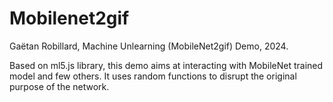# Mobilenet2gif

Gaëtan Robillard, Machine Unlearning (MobileNet2gif) Demo, 2024.

Based on ml5.js library, this demo aims at interacting with MobileNet trained model and few others. It uses random functions to disrupt the original purpose of the network.